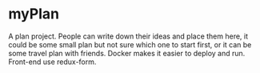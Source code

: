 # myPlan
A plan project. People can write down their ideas and place them here, it could be some small plan but not sure which one to start first, or it can be some travel plan with friends.
Docker makes it easier to deploy and run. Front-end use redux-form.
